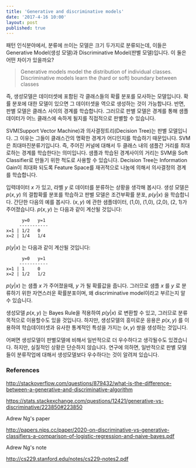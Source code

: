 ```yaml
---
title: 'Generative and discriminative models'
date: '2017-4-16 10:00'
layout: post
published: true
---
```


패턴 인식분야에서, 분류에 쓰이는 모델은 크기 두가지로 분류되는데, 이들은 Generative Model(생성 모델)과 Discriminative Model(판별 모델)입니다. 이 둘은 어떤 차이가 있을까요? 

> Generative models model the distribution of individual classes. Discriminative models learn the (hard or soft) boundary between classes

즉, 생성모델은 데이터셋에 포함된 각 클래스들의 확률 분포를 모사하는 모델입니다. 확률 분포에 대한 모델이 있으면 그 데이터셋을 역으로 생성하는 것이 가능합니다. 반면, 판별 모델은 클래스 사이의 경계를 학습합니다. 그러므로 판별 모델은 경계를 통해 샘플데이터가 어느 클래스에 속하게 될지를 직접적으로 판별할 수 있습니다. 

SVM(Support Vector Machine)과 의사결정트리(Decision Tree)는 판별 모델입니다. 그 이유는 그들이 클래스간의 명확한 경계가 어디인지를 학습하기 때문입니다. SVM은 최대마진분류기입니다. 즉, 주어진 커널에 대해서 두 클래스 내의 샘플간 거리를 최대로하는 경계를 학습한다는 의미입니다. 샘플과 학습된 경계사이의 거리는 SVM을 Soft Classifier로 만들기 위한 척도로 사용할 수 있습니다. Decision Tree는 Information Gain이 최대화 되도록 Feature Space를 재귀적으로 나눔에 의해서 의사결정의 경계를 학습합니다.

입력데이터 $x$ 가 있고, 라벨 $y$ 로 데이터를 분류하는 상황을 생각해 봅시다. 생성 모델은 $p(x,y)$ 의 결합확률 분포를 학습하고 판별 모델은 조건부확률 분포, $p(y|x)$ 을 학습합니다. 간단한 다음의 예를 봅시다. $(x,y)$ 에 관한 샘플데이터, (1,0), (1,0), (2,0), (2, 1)가 주어졌습니다. $p(x,y)$ 는 다음과 같이 계산될 것입니다:

```
      y=0   y=1
     -----------
x=1 | 1/2   0
x=2 | 1/4   1/4
```

$p(y|x)$ 는 다음과 같이 계산될 것입니다:

```
      y=0   y=1
     -----------
x=1 | 1     0
x=2 | 1/2   1/2
```

$p(y|x)$ 는 샘플 $x$ 가 주어졌을때, $y$ 가 될 확률값을 줍니다. 그러므로 샘플 $x$ 를 $y$ 로 분류하기 위한 자연스러운 확률분포이며, 왜 discriminative model이라고 부르는지 알 수 있습니다. 

생성모델 $p(x,y)$ 는 Bayes Rule을 적용하여 $p(y|x)$ 로 변환할 수 있고, 그러므로 분류 목적으로 이용할수도 있을 것입니다. 하지만, 생성모델의 흥미로운 응용은 $p(x,y)$ 를 이용하여 학습데이터셋과 유사한 통계적인 특성을 가지는 $(x,y)$ 쌍을 생성하는 것입니다.

어쩌면 생성모델이 판별모델에 비해서 일반적으로 더 우수하다고 생각될수도 있겠습니다. 하지만, 실질적인 상황은 단순하지 않습니다. 연구에 의하면, 일반적으로 판별 모델들이 분류작업에 대해서 생성모델보다 우수하다는 것이 알려져 있습니다.

### References

http://stackoverflow.com/questions/879432/what-is-the-difference-between-a-generative-and-discriminative-algorithm

https://stats.stackexchange.com/questions/12421/generative-vs-discriminative/223850#223850

Adrew Ng's paper

http://papers.nips.cc/paper/2020-on-discriminative-vs-generative-classifiers-a-comparison-of-logistic-regression-and-naive-bayes.pdf

Adrew Ng's note 

http://cs229.stanford.edu/notes/cs229-notes2.pdf





